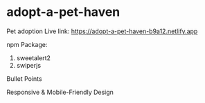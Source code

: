 # adopt-a-pet-haven
Pet adoption
Live link: https://adopt-a-pet-haven-b9a12.netlify.app

npm Package:
1. sweetalert2
2. swiperjs


Bullet Points

Responsive & Mobile-Friendly Design
